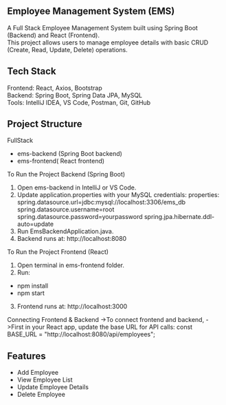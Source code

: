 ## Employee Management System (EMS)
A Full Stack Employee Management System built using Spring Boot (Backend) and React (Frontend).  
This project allows users to manage employee details with basic CRUD (Create, Read, Update, Delete) operations.

## Tech Stack
Frontend: React, Axios, Bootstrap  
Backend: Spring Boot, Spring Data JPA, MySQL  
Tools: IntelliJ IDEA, VS Code, Postman, Git, GitHub

## Project Structure
FullStack
  - ems-backend  (Spring Boot backend)
  - ems-frontend( React frontend)

 To Run the Project
 Backend (Spring Boot)
1. Open ems-backend in IntelliJ or VS Code.
2. Update application.properties with your MySQL credentials:
   properties:
   spring.datasource.url=jdbc:mysql://localhost:3306/ems_db
   spring.datasource.username=root
   spring.datasource.password=yourpassword
   spring.jpa.hibernate.ddl-auto=update
3. Run EmsBackendApplication.java.
4. Backend runs at: http://localhost:8080

 To Run the Project Frontend (React)
1. Open terminal in ems-frontend folder.
2. Run:
  - npm install
  - npm start
3. Frontend runs at: http://localhost:3000

 Connecting Frontend & Backend
->To connect frontend and backend,
->First in your React app, update the base URL for API calls:
const BASE_URL = "http://localhost:8080/api/employees";

## Features
- Add Employee  
- View Employee List
- Update Employee Details  
- Delete Employee  
